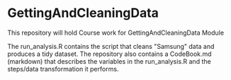 # GettingAndCleaningData
This repository will hold Course work for GettingAndCleaningData Module

The run_analysis.R contains the script that cleans "Samsung" data and produces a tidy dataset.
The repository also contains a CodeBook.md (markdown) that describes the variables in the run_analysis.R and the steps/data transformation it performs.
